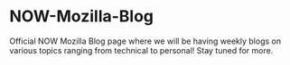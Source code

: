 # NOW-Mozilla-Blog
Official NOW Mozilla Blog page where we will be having weekly blogs on various topics ranging from technical to personal! Stay tuned for more. 
